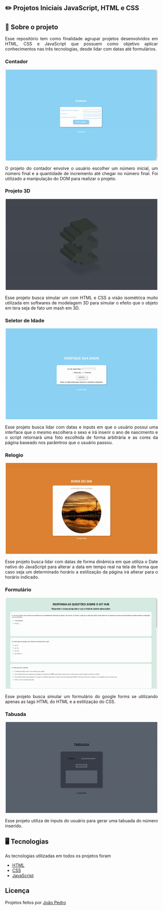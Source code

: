 ## :pencil2: Projetos Iniciais JavaScript, HTML e CSS

## :file_folder: Sobre o projeto
<p align="justify">
  Esse repositório tem como finalidade agrupar projetos desenvolvidos em HTML, CSS e JavaScript que possuem como objetivo aplicar conhecimentos nas três tecnologias,     desde lidar com datas até formulários.
</p>

### Contador
<div >
<p align="center">
  <img width="500" height="300" src=".github/contador.gif">
</p>
<p align="justify">
O projeto do contador envolve o usuário escolher um número inicial, um número final e a quantidade de incremento até chegar no número final. Foi utilizado a manipulação do DOM para realizar o projeto.
</p>
</div>

### Projeto 3D
<p align="center">
  <img width="500" height="300" src=".github/projeto3d.gif">
</p>
<p align="justify">
Esse projeto busca simular um com HTML e CSS a visão isométrica muito utilizada em softwares de modelagem 3D para simular o efeito que o objeto em tera seja de fato  um mash em 3D.
</p>

### Seletor de Idade
<p align="center">
  <img width="500" height="300" src=".github/seletoridade.gif">
</p>
<p align="justify">
Esse projeto busca lidar com datas e inputs em que o usuário possui uma interface que o mesmo escolhera o sexo e irá inserir o ano de nascimento e o script retornará uma foto escolhida de forma arbitrária e as cores da página baseado nos parâmtros que o usuário passou.
</p>

### Relogio
<p align="center">
  <img width="500" height="300" src=".github/relogio.gif">
</p>
<p align="justify">
Esse projeto busca lidar com datas de forma dinâmica em que utiliza o Date nativo do JavaScript para alterar a data em tempo real na tela de forma que caso seja um determinado horário a estilização da página irá alterar para o horário indicado.
</p>

### Formulário
<p align="center">
  <img width="500" height="300" src=".github/formulario.gif">
</p>
<p align="justify">
Esse projeto busca simular um formulário do google forms se utilizando apenas as tags HTML do HTML e a estilização do CSS. 
</p>

### Tabuada
<p align="center">
  <img width="500" height="300" src=".github/tabuada.gif">
</p>
<p align="justify">
Esse projeto utiliza de inputs do usuário para gerar uma tabuada do número inserido. 
</p>

## :desktop_computer: Tecnologias
As tecnologias utilizadas em todos os projetos foram
- <a href="https://developer.mozilla.org/en-US/docs/Web/HTML">HTML</a>
- <a href="https://developer.mozilla.org/en-US/docs/Web/CSS">CSS</a>
- <a href="https://developer.mozilla.org/en-US/docs/Web/JavaScript">JavaScript</a>

## Licença
Projetos feitos por <a href="https://www.linkedin.com/in/joao-pedro-silva-lopes/">João Pedro</a>

